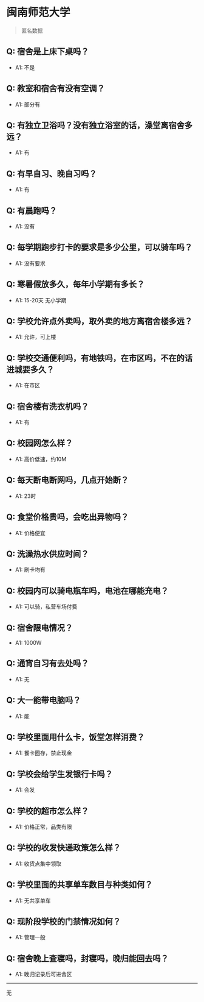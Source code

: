 # 闽南师范大学

> 匿名数据

## Q: 宿舍是上床下桌吗？

- A1: 不是

## Q: 教室和宿舍有没有空调？

- A1: 部分有

## Q: 有独立卫浴吗？没有独立浴室的话，澡堂离宿舍多远？

- A1: 有

## Q: 有早自习、晚自习吗？

- A1: 有

## Q: 有晨跑吗？

- A1: 没有

## Q: 每学期跑步打卡的要求是多少公里，可以骑车吗？

- A1: 没有要求

## Q: 寒暑假放多久，每年小学期有多长？

- A1: 15-20天 无小学期

## Q: 学校允许点外卖吗，取外卖的地方离宿舍楼多远？

- A1: 允许，可上楼

## Q: 学校交通便利吗，有地铁吗，在市区吗，不在的话进城要多久？

- A1: 在市区

## Q: 宿舍楼有洗衣机吗？

- A1: 有

## Q: 校园网怎么样？

- A1: 高价低速，约10M

## Q: 每天断电断网吗，几点开始断？

- A1: 23时

## Q: 食堂价格贵吗，会吃出异物吗？

- A1: 价格便宜

## Q: 洗澡热水供应时间？

- A1: 刷卡均有

## Q: 校园内可以骑电瓶车吗，电池在哪能充电？

- A1: 可以骑，私营车场付费

## Q: 宿舍限电情况？

- A1: 1000W

## Q: 通宵自习有去处吗？

- A1: 无

## Q: 大一能带电脑吗？

- A1: 能

## Q: 学校里面用什么卡，饭堂怎样消费？

- A1: 餐卡圈存，禁止现金

## Q: 学校会给学生发银行卡吗？

- A1: 会发

## Q: 学校的超市怎么样？

- A1: 价格正常，品类有限

## Q: 学校的收发快递政策怎么样？

- A1: 收货点集中领取

## Q: 学校里面的共享单车数目与种类如何？

- A1: 无共享单车

## Q: 现阶段学校的门禁情况如何？

- A1: 管理一般

## Q: 宿舍晚上查寝吗，封寝吗，晚归能回去吗？

- A1: 晚归记录后可进舍区

***

无